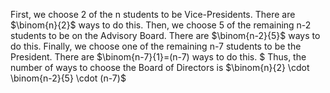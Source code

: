 First, we choose 2 of the n students to be Vice-Presidents. There are $\binom{n}{2}$ ways to do this.
Then, we choose 5 of the remaining n-2 students to be on the Advisory Board. There are $\binom{n-2}{5}$ ways to do this.
Finally, we choose one of the remaining n-7 students to be the President. There are $\binom{n-7}{1}=(n-7) ways to do this. $ 
Thus, the number of ways to choose the Board of Directors is $\binom{n}{2} \cdot \binom{n-2}{5} \cdot (n-7)$

